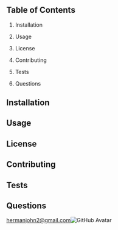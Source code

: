
# 



## Table of Contents

1. Installation

2. Usage

3. License

4. Contributing

5. Tests

6. Questions

## Installation



## Usage



## License 



## Contributing



## Tests



## Questions
hermanjohn2@gmail.com![GitHub Avatar](https://avatars.githubusercontent.com/u/57771371?)